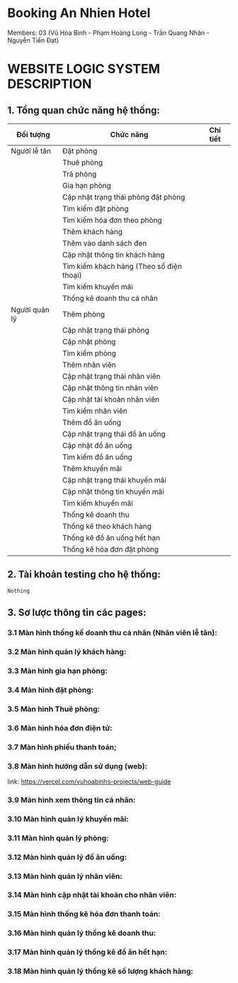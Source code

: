 # Booking An Nhien Hotel 

Members: 03  (Vũ Hòa Bình - Phạm Hoàng Long - Trần Quang Nhân - Nguyễn Tiến Đạt)


# WEBSITE LOGIC SYSTEM DESCRIPTION

## 1. Tổng quan chức năng hệ thống:

| Đối tượng          | Chức năng                                    | Chi tiết                                                                                 |
| ------------------ | -------------------------------------------- | ---------------------------------------------------------------------------------------- |
| Người lễ tân       | Đặt phòng                                    |                                                                                          |
|                    | Thuê phòng                                   |                                                                                          |
|                    | Trả phòng                                    |                                                                                          |
|                    | Gia hạn phòng                                |                                                                                          |
|                    | Cập nhật trạng thái phòng đặt phòng          |                                                                                          |
|                    | Tìm kiếm đặt phòng                           |                                                                                          |
|                    | Tìm kiếm hóa đơn theo phòng                  |                                                                                          |
|                    | Thêm khách hàng                              |                                                                                          |
|                    | Thêm vào danh sách đen                       |                                                                                          |
|                    | Cập nhật thông tin khách hàng                |                                                                                          |
|                    | Tìm kiếm khách hàng (Theo số điện thoại)     |                                                                                          |
|                    | Tìm kiếm khuyến mãi                          |                                                                                          |
|                    | Thống kê doanh thu cá nhân                   |                                                                                          |
| Người quản lý      | Thêm phòng                                   |                                                                                          |
|                    | Cập nhật trạng thái phòng                    |                                                                                          |
|                    | Cập nhật phòng                               |                                                                                          |
|                    | Tìm kiếm phòng                               |                                                                                          |
|                    | Thêm nhân viên                               |                                                                                          |
|                    | Cập nhật trạng thái nhân viên                |                                                                                          |
|                    | Cập nhật thông tin nhân viên                 |                                                                                          |
|                    | Cập nhật tài khoản nhân viên                 |                                                                                          |
|                    | Tìm kiếm nhân viên                           |                                                                                          |
|                    | Thêm đồ ăn uống                              |                                                                                          |
|                    | Cập nhật trạng thái đồ ăn uống               |                                                                                          |
|                    | Cập nhật đồ ăn uống                          |                                                                                          |
|                    | Tìm kiếm đồ ăn uống                          |                                                                                          |
|                    | Thêm khuyến mãi                              |                                                                                          |
|                    | Cập nhật trạng thái khuyến mãi               |                                                                                          |
|                    | Cập nhật thông tin khuyến mãi                |                                                                                          |
|                    | Tìm kiếm khuyến mãi                          |                                                                                          |
|                    | Thống kê doanh thu                           |                                                                                          |
|                    | Thống kê theo khách hàng                     |                                                                                          |
|                    | Thống kê đồ ăn uống hết hạn                  |                                                                                          |
|                    | Thống kê hóa đơn đặt phòng                   |                                                                                          |



## 2. Tài khoản testing cho hệ thống:

```
Nothing
```

## 3. Sơ lược thông tin các pages:

### 3.1 Màn hình thống kế doanh thu cá nhân (Nhân viên lễ tân):


### 3.2 Màn hình quản lý khách hàng:

### 3.3 Màn hình gia hạn phòng:

### 3.4 Màn hình đặt phòng:

### 3.5 Màn hình Thuê phòng:

### 3.6 Màn hình hóa đơn điện tử:
### 3.7 Màn hình phiếu thanh toán;
### 3.8 Màn hình hướng dẫn sử dụng (web): 
link: https://vercel.com/vuhoabinhs-projects/web-guide

### 3.9 Màn hình xem thông tin cá nhân:
### 3.10 Màn hình quản lý khuyến mãi:
### 3.11 Màn hình quản lý phòng:
### 3.12 Màn hình quản lý đồ ăn uống:
### 3.13 Màn hình quản lý nhân viên:
### 3.14 Màn hình cập nhật tài khoản cho nhân viên:
### 3.15 Màn hình thống kê hóa đơn thanh toán:
### 3.16 Màn hình quản lý thống kê doanh thu:
### 3.17 Màn hình quản lý thống kê đồ ăn hết hạn:
### 3.18 Màn hình quản lý thống kê số lượng khách hàng:
